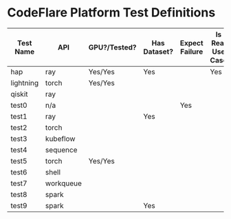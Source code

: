 # CodeFlare Platform Test Definitions

| Test Name | API      | GPU?/Tested? | Has Dataset? | Expect Failure | Is Real Use Case |
|-----------|----------|--------------|--------------|----------------|-------------------
| hap       | ray      |    Yes/Yes   |     Yes      |                |       Yes        |
| lightning | torch    |    Yes/Yes   |              |                |                  |
| qiskit    | ray      |              |              |                |                  |
| test0     | n/a      |              |              |      Yes       |                  |
| test1     | ray      |              |     Yes      |                |                  |
| test2     | torch    |              |              |                |                  |
| test3     | kubeflow |              |              |                |                  |
| test4     | sequence |              |              |                |                  |
| test5     | torch    |    Yes/Yes   |              |                |                  |
| test6     | shell    |              |              |                |                  |
| test7     | workqueue|              |              |                |                  |
| test8     | spark    |              |              |                |                  |
| test9     | spark    |              |     Yes      |                |                  |
